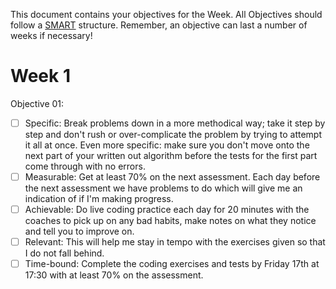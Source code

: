 This document contains your objectives for the Week. All Objectives should follow a [SMART](https://www.forbes.com/advisor/business/smart-goals/) structure. Remember, an objective can last a number of weeks if necessary!


# Week 1

Objective 01:

- [ ] Specific: Break problems down in a more methodical way; take it step by step and don't rush or over-complicate the problem by trying to attempt it all at once. Even more specific: make sure you don't move onto the next part of your written out algorithm before the tests for the first part come through with no errors.
- [ ] Measurable: Get at least 70% on the next assessment. Each day before the next assessment we have problems to do which will give me an indication of if I'm making progress.
- [ ] Achievable: Do live coding practice each day for 20 minutes with the coaches to pick up on any bad habits, make notes on what they notice and tell you to improve on.
- [ ] Relevant: This will help me stay in tempo with the exercises given so that I do not fall behind.
- [ ] Time-bound: Complete the coding exercises and tests by Friday 17th at 17:30 with at least 70% on the assessment.

